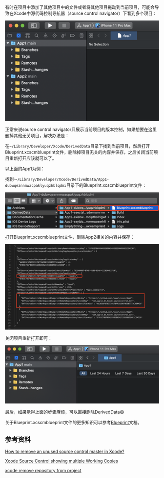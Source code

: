 有时在项目中添加了其他项目中的文件或者将其他项目拖动到当前项目，可能会导致在Xcode中源代码控制导航器（source control navigator）下看到多个项目：

<img src="Images/XcodeSourceControlNavigatorMultipleProjectImages/multipleProjectsInSourceControlNavigator.png" style="zoom:50%;" />

正常来说source control navigator只展示当前项目的版本控制，如果想要在这里删掉其他无关项目，解决办法是：

在`~/Library/Developer/Xcode/DerivedData`目录下找到当前项目，然后打开Blueprint.xcscmblueprint文件，删除掉项目无关的内容并保存，之后关闭当前项目重新打开应该就可以了。

以上面的App1为例：

找到`～/Library/Developer/Xcode/DerivedData/App1-dubwqeznnmwacpaklyuqzhblqdmi`目录下的Blueprint.xcscmblueprint文件：

<img src="Images/XcodeSourceControlNavigatorMultipleProjectImages/Blueprint.xcscmblueprintFilePath.png" style="zoom:50%;" />

打开Blueprint.xcscmblueprint文件，删除App2相关的内容并保存：

<img src="Images/XcodeSourceControlNavigatorMultipleProjectImages/deleteApp2InBluePrintFile.png" style="zoom:50%;" />

关闭项目重新打开即可：

<img src="Images/XcodeSourceControlNavigatorMultipleProjectImages/CurrentProjectOnly.png" style="zoom:50%;" />

最后，如果觉得上面的步骤麻烦，可以直接删除DerivedData😄

关于Blueprint.xcscmblueprint文件的更多知识可以参考[Blueprint](https://developer.apple.com/library/archive/documentation/Xcode/Conceptual/XcodeServerAPIReference/Blueprint.html)文档。



## 参考资料

[How to remove an unused source control master in Xcode?](https://stackoverflow.com/questions/48453636/how-to-remove-an-unused-source-control-master-in-xcode)

[Xcode Source Control showing multiple Working Copies](https://stackoverflow.com/questions/27516220/xcode-source-control-showing-multiple-working-copies)

[xcode remove repository from project](https://stackoverflow.com/questions/18855849/xcode-remove-repository-from-project)





